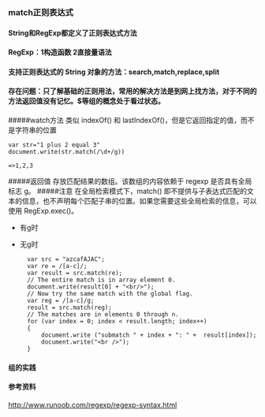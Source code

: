 ### match正则表达式
#### String和RegExp都定义了正则表达式方法
#### RegExp：1构造函数 2直接量语法
#### 支持正则表达式的 String 对象的方法：search,match,replace,split
#### 存在问题：只了解基础的正则用法，常用的解决方法是到网上找方法，对于不同的方法返回值没有记忆。$等组的概念处于看过状态。
#####watch方法
类似 indexOf() 和 lastIndexOf()，但是它返回指定的值，而不是字符串的位置

	var str="1 plus 2 equal 3"
    document.write(str.match(/\d+/g))
    
    =>1,2,3
    
    
#####返回值
存放匹配结果的数组。该数组的内容依赖于 regexp 是否具有全局标志 g。
#####注意
在全局检索模式下，match() 即不提供与子表达式匹配的文本的信息，也不声明每个匹配子串的位置。如果您需要这些全局检索的信息，可以使用 RegExp.exec()。


- 有g时
- 无g时



		var src = "azcafAJAC";
		var re = /[a-c]/;
		var result = src.match(re);
		// The entire match is in array element 0.
		document.write(result[0] + "<br/>");
		// Now try the same match with the global flag.
		var reg = /[a-c]/g;
		result = src.match(reg);
		// The matches are in elements 0 through n.
		for (var index = 0; index < result.length; index++)
		{
    		document.write ("submatch " + index + ": " +  result[index]);
    		document.write("<br />");
		}
#### 组的实践
		
		
#### 参考资料
http://www.runoob.com/regexp/regexp-syntax.html
